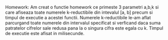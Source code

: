 Homework:
Am creat o functie homework ce primeste 3 parametri a,b,k si care afiseaza toate numerele k-reductibile din intevalul [a, b] precum si timpul de executie a acestei functii. Numerele k-reductibile le-am aflat parcurgand toate numerele din intervalul specificat si verficand daca suma patratelor cifrelor sale redusa pana la o singura cifra este egala cu k. Timpul de executie este afisat in milisecunde.

